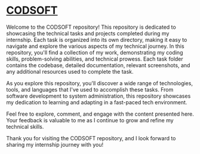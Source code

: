 # <a href="https://www.linkedin.com/company/codsoft/" target="blank" >CODSOFT</a>
Welcome to the CODSOFT repository! This repository is dedicated to showcasing the technical tasks and projects completed during my internship. Each task is organized into its own directory, making it easy to navigate and explore the various aspects of my technical journey.
In this repository, you'll find a collection of my work, demonstrating my coding skills, problem-solving abilities, and technical prowess. Each task folder contains the codebase, detailed documentation, relevant screenshots, and any additional resources used to complete the task.

As you explore this repository, you'll discover a wide range of technologies, tools, and languages that I've used to accomplish these tasks. From software development to system administration, this repository showcases my dedication to learning and adapting in a fast-paced tech environment.

Feel free to explore, comment, and engage with the content presented here. Your feedback is valuable to me as I continue to grow and refine my technical skills.

Thank you for visiting the CODSOFT repository, and I look forward to sharing my internship journey with you!





